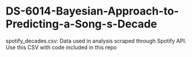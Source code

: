 # DS-6014-Bayesian-Approach-to-Predicting-a-Song-s-Decade


spotify_decades.csv: Data used in analysis scraped through Spotify API. Use this CSV with code included in this repo
